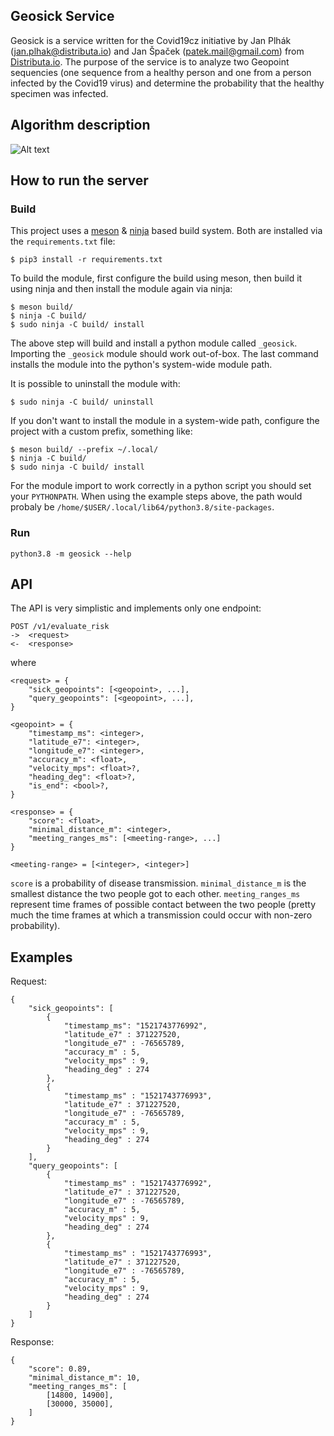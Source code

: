 ## Geosick Service

Geosick is a service written for the Covid19cz initiative by Jan Plhák (jan.plhak@distributa.io)
and Jan Špaček (patek.mail@gmail.com) from [Distributa.io](www.distributa.io).
The purpose of the service is to analyze two Geopoint sequencies (one sequence from a healthy person
and one from a person infected by the Covid19 virus) and determine the probability that the healthy
specimen was infected.

## Algorithm description

![Alt text](docs/algorithm_description.png?raw=true "Algorithm description")

## How to run the server

### Build

This project uses a [meson](https://mesonbuild.com) & [ninja](https://ninja-build.org) based build system.
Both are installed via the `requirements.txt` file:

    $ pip3 install -r requirements.txt

To build the module, first configure the build using meson, then build it using ninja and then install the module again via ninja:

    $ meson build/
    $ ninja -C build/
    $ sudo ninja -C build/ install

The above step will build and install a python module called `_geosick`.
Importing the `_geosick` module should work out-of-box.
The last command installs the module into the python's system-wide module path.

It is possible to uninstall the module with:

    $ sudo ninja -C build/ uninstall

If you don't want to install the module in a system-wide path, configure the project with a custom prefix, something like:

    $ meson build/ --prefix ~/.local/
    $ ninja -C build/
    $ sudo ninja -C build/ install

For the module import to work correctly in a python script you should set your `PYTHONPATH`.
When using the example steps above, the path would probaly be `/home/$USER/.local/lib64/python3.8/site-packages`.

### Run

    python3.8 -m geosick --help

## API

The API is very simplistic and implements only one endpoint:

    POST /v1/evaluate_risk
    ->  <request>
    <-  <response>

where

    <request> = {
        "sick_geopoints": [<geopoint>, ...],
        "query_geopoints": [<geopoint>, ...],
    }

    <geopoint> = {
        "timestamp_ms": <integer>,
        "latitude_e7": <integer>,
        "longitude_e7": <integer>,
        "accuracy_m": <float>,
        "velocity_mps": <float>?,
        "heading_deg": <float>?,
        "is_end": <bool>?,
    }

    <response> = {
        "score": <float>,
        "minimal_distance_m": <integer>,
        "meeting_ranges_ms": [<meeting-range>, ...]
    }

    <meeting-range> = [<integer>, <integer>]

`score` is a probability of disease transmission.
`minimal_distance_m` is the smallest distance the two people got to each other.
`meeting_ranges_ms` represent time frames of possible contact between the two people
(pretty much the time frames at which a transmission could occur with non-zero probability).

## Examples

Request:

    {
        "sick_geopoints": [
            {
                "timestamp_ms": "1521743776992",
                "latitude_e7" : 371227520,
                "longitude_e7" : -76565789,
                "accuracy_m" : 5,
                "velocity_mps" : 9,
                "heading_deg" : 274
            },
            {
                "timestamp_ms" : "1521743776993",
                "latitude_e7" : 371227520,
                "longitude_e7" : -76565789,
                "accuracy_m" : 5,
                "velocity_mps" : 9,
                "heading_deg" : 274
            }
        ],
        "query_geopoints": [
            {
                "timestamp_ms" : "1521743776992",
                "latitude_e7" : 371227520,
                "longitude_e7" : -76565789,
                "accuracy_m" : 5,
                "velocity_mps" : 9,
                "heading_deg" : 274
            },
            {
                "timestamp_ms" : "1521743776993",
                "latitude_e7" : 371227520,
                "longitude_e7" : -76565789,
                "accuracy_m" : 5,
                "velocity_mps" : 9,
                "heading_deg" : 274
            }
        ]
    }

Response:

    {
        "score": 0.89,
        "minimal_distance_m": 10,
        "meeting_ranges_ms": [
            [14800, 14900],
            [30000, 35000],
        ]
    }
